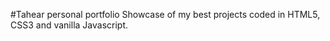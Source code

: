 #Tahear personal portfolio
Showcase of my best projects coded in HTML5, CSS3 and vanilla Javascript.
